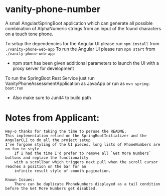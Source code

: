 # vanity-phone-number
A small Angular/SpringBoot application which can generate all possible combination of AlphaNumeric strings from an input of the found characters on a touch tone phone.

To setup the dependencies for the Angular UI please run `npm install` from `./vanity-phone-web-app`
To run the Angular UI please run `npm start` from `./vanity-phone-web-app`
  * npm start has been given additional parameters to launch the UI with a proxy server for development

To run the SpringBoot Rest Service just run VanityPhoneAssessmentApplication as JavaApp or run as `mvn spring-boot:run` 
  * Also make sure to Junit4 to build path

# Notes from Applicant:
	Hey-o thanks for taking the time to peruse the README.
	This implementation relied on the SpringBootInitializer and the AngularCLI to do all the project setup
	I've forgone styling of the UI pieces, long lists of PhoneNumbers are no fun to style
		If I had the time I'd prefer to remove all `Get More Numbers` buttons and replace the functionality
		with a scrollbar which triggers next pull when the scroll cursor reaches a position on the bar for an
		infinite result style of smooth pagination.
		
	Known Issues:
		There can be duplicate PhoneNumbers displayed as a tail condition before the Get More Numbers get disabled.
